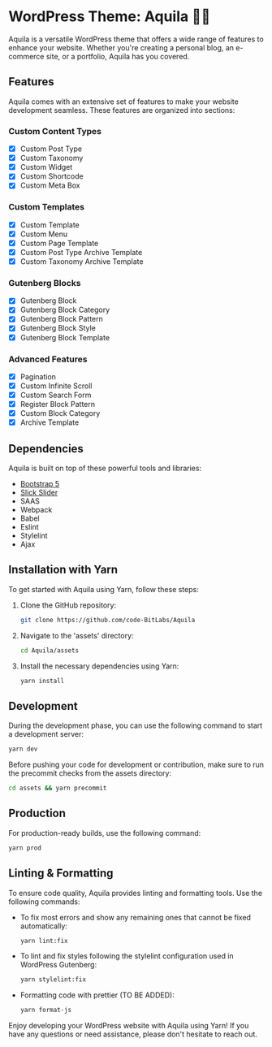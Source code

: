 # WordPress Theme: Aquila 🎨💥

Aquila is a versatile WordPress theme that offers a wide range of features to enhance your website. Whether you're creating a personal blog, an e-commerce site, or a portfolio, Aquila has you covered.

## Features

Aquila comes with an extensive set of features to make your website development seamless. These features are organized into sections:

### Custom Content Types

- [x] Custom Post Type
- [x] Custom Taxonomy
- [x] Custom Widget
- [x] Custom Shortcode
- [x] Custom Meta Box

### Custom Templates

- [x] Custom Template
- [x] Custom Menu
- [x] Custom Page Template
- [x] Custom Post Type Archive Template
- [x] Custom Taxonomy Archive Template

### Gutenberg Blocks

- [x] Gutenberg Block
- [x] Gutenberg Block Category
- [x] Gutenberg Block Pattern
- [x] Gutenberg Block Style
- [x] Gutenberg Block Template

### Advanced Features

- [x] Pagination
- [x] Custom Infinite Scroll 
- [x] Custom Search Form
- [x] Register Block Pattern
- [x] Custom Block Category
- [x] Archive Template

## Dependencies

Aquila is built on top of these powerful tools and libraries:

- [Bootstrap 5](https://getbootstrap.com/)
- [Slick Slider](https://kenwheeler.github.io/slick/)
- SAAS
- Webpack
- Babel
- Eslint
- Stylelint
- Ajax

## Installation with Yarn

To get started with Aquila using Yarn, follow these steps:

1. Clone the GitHub repository:

   ```bash
   git clone https://github.com/code-BitLabs/Aquila
   ```

2. Navigate to the 'assets' directory:

   ```bash
   cd Aquila/assets
   ```

3. Install the necessary dependencies using Yarn:

   ```bash
   yarn install
   ```

## Development

During the development phase, you can use the following command to start a development server:

```bash
yarn dev
```

Before pushing your code for development or contribution, make sure to run the precommit checks from the assets directory:

```bash
cd assets && yarn precommit
```

## Production

For production-ready builds, use the following command:

```bash
yarn prod
```

## Linting & Formatting

To ensure code quality, Aquila provides linting and formatting tools. Use the following commands:

- To fix most errors and show any remaining ones that cannot be fixed automatically:

  ```bash
  yarn lint:fix
  ```

- To lint and fix styles following the stylelint configuration used in WordPress Gutenberg:

  ```bash
  yarn stylelint:fix
  ```

- Formatting code with prettier (TO BE ADDED):

  ```bash
  yarn format-js
  ```

Enjoy developing your WordPress website with Aquila using Yarn! If you have any questions or need assistance, please don't hesitate to reach out.
